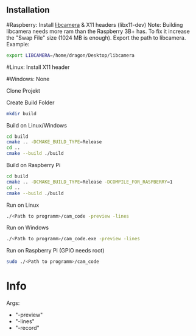 ## Installation

#Raspberry:
Install [libcamera](https://github.com/kbingham/libcamera) & X11 headers (libx11-dev)
Note: Building libcamera needs more ram than the Raspberry 3B+ has. To fix it increase the "Swap File" size (1024 MB is enough).
Export the path to libcamera.
Example:
```sh
export LIBCAMERA=/home/dragon/Desktop/libcamera
```

#Linux:
Install X11 header

#Windows:
None

Clone Projekt

Create Build Folder
```sh
mkdir build
```

Build on Linux/Windows
```sh
cd build
cmake .. -DCMAKE_BUILD_TYPE=Release
cd ..
cmake --build ./build
```

Build on Raspberry Pi
```sh
cd build
cmake .. -DCMAKE_BUILD_TYPE=Release -DCOMPILE_FOR_RASPBERRY=1
cd ..
cmake --build ./build
```

Run on Linux
```sh
./<Path to programm>/cam_code -preview -lines
```

Run on Windows
```sh
./<Path to programm>/cam_code.exe -preview -lines
```

Run on Raspberry Pi
(GPIO needs root)
```sh
sudo ./<Path to programm>/cam_code
```

# Info
Args:
- "-preview"
- "-lines"
- "-record"
